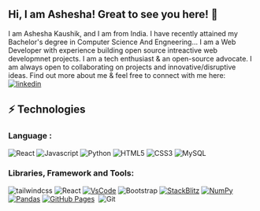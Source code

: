 ## Hi, I am Ashesha! Great to see you here! 👋


I am Ashesha Kaushik, and I am from India. I have recently attained my Bachelor's degree in Computer Science And Engneering... I am a Web Developer with experience building open source intreactive web developmnet projects. I am a tech enthusiast & an open-source advocate. I am always open to collaborating on projects and innovative/disruptive ideas. Find out more about me & feel free to connect with me here:<a href="https://www.linkedin.com/in/ashesha-kaushik-41999ak"><img alt="linkedin" src="https://img.shields.io/badge/VsCode%20-%23013243.svg?logo=linkedin&logoColor=white"></a>

## ⚡ Technologies

### Language :
![React](https://img.shields.io/badge/-React-black?style=flat-square&logo=React)
![Javascript](https://img.shields.io/badge/-Javascript-black?style=flat-square&logo=Javascript)
![Python](https://img.shields.io/badge/-Python-black?style=flat-square&logo=Python)
![HTML5](https://img.shields.io/badge/-HTML5-E34F26?style=flat-square&logo=html5&logoColor=white)
![CSS3](https://img.shields.io/badge/-CSS3-1572B6?style=flat-square&logo=css3)
![MySQL](https://img.shields.io/badge/-MySQL-black?style=flat-square&logo=mysql)

### Libraries, Framework and Tools:
![tailwindcss](https://img.shields.io/badge/-tailwindcss-black?style=flat-square&logo=tailwindcss)
![React](https://img.shields.io/badge/-React-black?style=flat-square&logo=React)
<a href="#"><img alt="VsCode" src="https://img.shields.io/badge/VsCode%20-%23013243.svg?logo=VsCode&logoColor=white"></a>
![Bootstrap](https://img.shields.io/badge/-Bootstrap-563D7C?style=flat-square&logo=bootstrap)
<a href="#"><img alt="StackBlitz" src="https://img.shields.io/badge/StackBlitz%20-%23013243.svg?logo=StackBlitz&logoColor=white"></a>
<a href="#"><img alt="NumPy" src="https://img.shields.io/badge/Numpy%20-%23013243.svg?logo=numpy&logoColor=white"></a>
<a href="#"><img alt="Pandas" src="https://img.shields.io/badge/Pandas%20-%23150458.svg?logo=pandas&logoColor=white"></a>
<a href="#"><img alt="GitHub Pages" src="https://img.shields.io/badge/GitHub%20Pages-%23327FC7.svg?logo=github&logoColor=white"></a>
<a href="#"><img alt="" src="https://img.shields.io/badge/Heroku%20-%23430098.svg?logo=heroku&logoColor=white"></a>
![Git](https://img.shields.io/badge/-Git-black?style=flat-square&logo=git)
